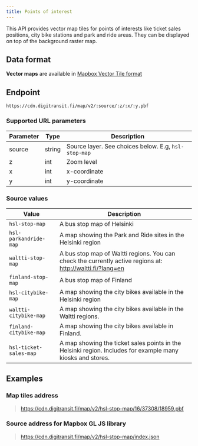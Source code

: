 ```yaml
---
title: Points of interest
---
```


This API provides vector map tiles for points of interests like ticket sales positions, city bike stations and park and ride areas. They can be displayed on top of the background raster map.

## Data format

**Vector maps** are available in [Mapbox Vector Tile format](https://github.com/mapbox/vector-tile-spec)

## Endpoint

`https://cdn.digitransit.fi/map/v2/:source/:z/:x/:y.pbf`

### Supported URL parameters

| Parameter     | Type           | Description                                              |
|---------------|----------------|----------------------------------------------------------|
| source        | string         | Source layer. See choices below. E.g, `hsl-stop-map`
| z             | int            | Zoom level
| x             | int            | x-coordinate
| y             | int            | y-coordinate

### Source values

| Value                  | Description                                              |
|------------------------|----------------------------------------------------------|
| `hsl-stop-map`         | A bus stop map of Helsinki
| `hsl-parkandride-map`  | A map showing the Park and Ride sites in the Helsinki region
| `waltti-stop-map`      | A bus stop map of Waltti regions. You can check the currently active regions at: http://waltti.fi/?lang=en
| `finland-stop-map`     | A bus stop map of Finland
| `hsl-citybike-map`     | A map showing the city bikes available in the Helsinki region
| `waltti-citybike-map`  | A map showing the city bikes available in the Waltti regions.
| `finland-citybike-map` | A map showing the city bikes available in Finland.
| `hsl-ticket-sales-map` | A map showing the ticket sales points in the Helsinki region. Includes for example many kiosks and stores.

## Examples

### Map tiles address

> https://cdn.digitransit.fi/map/v2/hsl-stop-map/16/37308/18959.pbf

### Source address for Mapbox GL JS library

> https://cdn.digitransit.fi/map/v2/hsl-stop-map/index.json
